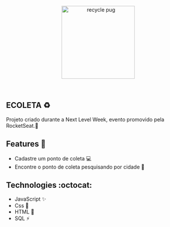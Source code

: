 
<p  align="center">
<img  src="https://media.giphy.com/media/2dPo5eE97Aw5q/giphy.gif"  height="200" alt="recycle pug">
</p>
<br/>

## ECOLETA :recycle:

Projeto criado durante a Next Level Week, evento promovido pela RocketSeat.:rocket:

## Features :deciduous_tree:
* Cadastre um ponto de coleta :computer:
* Encontre o ponto de coleta pesquisando por cidade :mag_right:	

## Technologies :octocat:
* JavaScript :sparkles:
* Css :nail_care:
* HTML :hammer:	
* SQL :zap:
